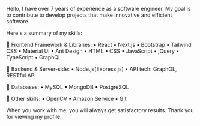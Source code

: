 Hello, I have over 7 years of experience as a software engineer. 
My goal is to contribute to develop projects that make innovative and efficient software.

Here's a summary of my skills:

💨 Frontend Framework & Libraries: 
	• React 
	• Next.js
	• Bootstrap
	• Tailwind CSS
	• Material UI
	• Ant Design
	• HTML
	• CSS
	• JavaScript
	• jQuery
	• TypeScript
	• GraphQL

💨 Backend & Server-side:
	• Node.js(Express.js) 
	• API tech: GraphQL, RESTful API

💨 Databases:
	• MySQL
	• MongoDB
	• PostgreSQL

💨 Other skills:
	• OpenCV
	• Amazon Service
	• Git

When you work with me, you will always get satisfactory results.
Thank you for viewing my profile.
